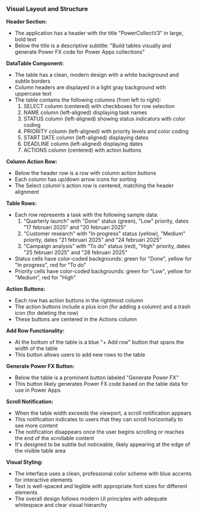 ### Visual Layout and Structure

**Header Section:**
- The application has a header with the title "PowerCollectV3" in large, bold text
- Below the title is a descriptive subtitle: "Build tables visually and generate Power FX code for Power Apps collections"

**DataTable Component:**
- The table has a clean, modern design with a white background and subtle borders
- Column headers are displayed in a light gray background with uppercase text
- The table contains the following columns (from left to right):
  1. SELECT column (centered) with checkboxes for row selection
  2. NAME column (left-aligned) displaying task names
  3. STATUS column (left-aligned) showing status indicators with color coding
  4. PRIORITY column (left-aligned) with priority levels and color coding
  5. START DATE column (left-aligned) displaying dates
  6. DEADLINE column (left-aligned) displaying dates
  7. ACTIONS column (centered) with action buttons

**Column Action Row:**
- Below the header row is a row with column action buttons
- Each column has up/down arrow icons for sorting
- The Select column's action row is centered, matching the header alignment

**Table Rows:**
- Each row represents a task with the following sample data:
  1. "Quarterly launch" with "Done" status (green), "Low" priority, dates "17 februari 2025" and "20 februari 2025"
  2. "Customer research" with "In progress" status (yellow), "Medium" priority, dates "21 februari 2025" and "24 februari 2025"
  3. "Campaign analysis" with "To do" status (red), "High" priority, dates "25 februari 2025" and "28 februari 2025"
- Status cells have color-coded backgrounds: green for "Done", yellow for "In progress", red for "To do"
- Priority cells have color-coded backgrounds: green for "Low", yellow for "Medium", red for "High"

**Action Buttons:**
- Each row has action buttons in the rightmost column
- The action buttons include a plus icon (for adding a column) and a trash icon (for deleting the row)
- These buttons are centered in the Actions column

**Add Row Functionality:**
- At the bottom of the table is a blue "+ Add row" button that spans the width of the table
- This button allows users to add new rows to the table

**Generate Power FX Button:**
- Below the table is a prominent button labeled "Generate Power FX"
- This button likely generates Power FX code based on the table data for use in Power Apps

**Scroll Notification:**
- When the table width exceeds the viewport, a scroll notification appears
- This notification indicates to users that they can scroll horizontally to see more content
- The notification disappears once the user begins scrolling or reaches the end of the scrollable content
- It's designed to be subtle but noticeable, likely appearing at the edge of the visible table area

**Visual Styling:**
- The interface uses a clean, professional color scheme with blue accents for interactive elements
- Text is well-spaced and legible with appropriate font sizes for different elements
- The overall design follows modern UI principles with adequate whitespace and clear visual hierarchy
